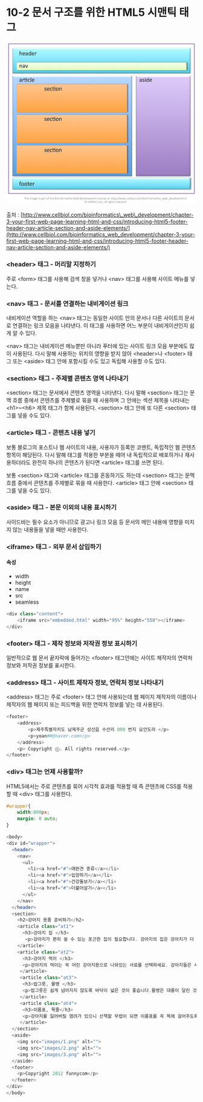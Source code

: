 # 10-2 문서 구조를 위한 HTML5 시맨틱 태그

![](/assets/semantic_tag.png)

출처 : [http://www.cellbiol.com/bioinformatics\_web\_development/chapter-3-your-first-web-page-learning-html-and-css/introducing-html5-footer-header-nav-article-section-and-aside-elements/](http://www.cellbiol.com/bioinformatics_web_development/chapter-3-your-first-web-page-learning-html-and-css/introducing-html5-footer-header-nav-article-section-and-aside-elements/)

### **&lt;header&gt;** 태그 - 머리말 지정하기

주로 &lt;form&gt; 태그를 사용해 검색 창을 넣거나 &lt;nav&gt; 태그를 사용해 사이트 메뉴를 넣는다.

### **&lt;nav&gt;** 태그 - 문서를 연결하는 내비게이션 링크

내비게이션 역할을 하는 &lt;nav&gt; 태그는 동일한 사이트 안의 문서나 다른 사이트의 문서로 연결하는 링크 모음을 나타낸다. 이 태그를 사용하면 어느 부분이 내비게이션인지 쉽게 알 수 있다.

&lt;nav&gt; 태그는 내비게이션 메뉴뿐만 아니라 푸터에 있는 사이트 링크 모음 부분에도 많이 사용된다. 다시 말해 사용하는 위치의 영향을 받지 않아 &lt;header&gt;나 &lt;footer&gt; 태그 또는 &lt;aside&gt; 태그 안에 포함시킬 수도 있고 독립해 사용할 수도 있다.

### **&lt;section&gt;** 태그 - 주제별 콘텐츠 영역 나타내기

&lt;section&gt; 태그는 문서에서 콘텐츠 영역을 나타낸다. 다시 말해 &lt;section&gt; 태그는 문맥 흐름 중에서 콘텐츠를 주제별로 묶을 때 사용하며 그 안에는 섹션 제목을 나타내는 &lt;h1&gt;~&lt;h6&gt; 제목 태그가 함께 사용된다. &lt;section&gt; 태그 안에 또 다른 &lt;section&gt; 태그를 넣을 수도 있다.

### **&lt;article&gt;** 태그 - 콘텐츠 내용 넣기

보통 블로그의 포스트나 웹 사이트의 내용, 사용자가 등록한 코멘트, 독립적인 웹 콘텐츠 항목이 해당된다. 다시 말해 태그를 적용한 부분을 떼어 내 독립적으로 배포하거나 재사용하더라도 완전히 하나의 콘텐츠가 된다면 &lt;article&gt; 태그를 쓰면 된다.

보통 &lt;section&gt; 태그와 &lt;article&gt; 태그를 혼동하기도 하는데 &lt;section&gt; 태그는 문맥 흐름 중에서 콘텐츠를 주제별로 묶을 때 사용한다. &lt;article&gt; 태그 안에 &lt;section&gt; 태그를 넣을 수도 있다.

### **&lt;aside&gt;** 태그 - 본문 이외의 내용 표시하기

사이드바는 필수 요소가 아니므로 광고나 링크 모음 등 문서의 메인 내용에 영향을 미치지 않는 내용들을 넣을 때만 사용한다.

### **&lt;iframe&gt;** 태그 - 외부 문서 삽입하기

#### 속성

* width
* height
* name
* src
* seamless

```php
<div class="content">
    <iframe src="embedded.html" width="95%" height="550"></iframe>
</div>
```

### **&lt;footer&gt;** 태그 - 제작 정보와 저작권 정보 표시하기

일반적으로 웹 문서 끝자락에 들어가는 &lt;footer&gt; 태그안에는 사이트 제작자의 연락처 정보와 저작권 정보를 표시한다.

### **&lt;address&gt;** 태그 - 사이트 제작자 정보, 연락처 정보 나타내기

&lt;address&gt; 태그는 주로 &lt;footer&gt; 태그 안에 사용되는데 웹 페이지 제작자의 이름이나 제작자의 웹 페이지 또는 피드백을 위한 연락처 정보를 넣는 데 사용된다.

```php
<footer>
    <address>
        <p>제주특별자치도 남제주군 성산읍 수산리 000 번지 요안도라 </p>
        <p>yoan##@naver.com</p>
    </address>				
    <p> Copyright ⓒ. All rights reserved.</p>      
</footer>
```

### **&lt;div&gt;** 태그는 언제 사용할까?

HTML5에서는 주로 콘텐츠를 묶어 시각적 효과를 적용할 때 즉 콘텐츠에 CSS를 적용할 때 &lt;div&gt; 태그를 사용한다.

```css
#wrapper{
	width:800px;
	margin: 0 auto;	
}
```

```php
<body>
<div id="wrapper">
  <header>
    <nav>
      <ul>
        <li><a href="#">애완견 종류</a></li>
        <li><a href="#">입양하기</a></li>
        <li><a href="#">건강돌보기</a></li>
        <li><a href="#">더불어살기</a></li>
      </ul>
    </nav>
  </header>
  <section>
    <h2>강아지 용품 준비하기</h2>
    <article class="at1">  
      <h3>강아지 집 </h3>
       <p>강아지가 편히 쉴 수 있는 포근한 집이 필요합니다. 강아지의 집은 강아지가 다 큰 후에도 계속 쓸 수 있는 집으로 구입하세요.집을 구입하실 때는 박음질이 잘 되어 있는지, 세탁이 간편한 제품인지 꼭 확인하시고 고르시는 것이 좋습니다.</p>
    </article>
    <article class="at2"> 
      <h3>강아지 먹이 </h3>
      <p>강아지의 먹이는 꼭 어린 강아지용으로 나와있는 사료를 선택하세요. 강아지들은 사람에 비해 성장속도가 8배정도 빠르답니다. 따라서 강아지에게는 성장속도에 맞는 사료를 급여하셔야 합니다. 사람이 먹는 음식을 먹게 되면 양념과 향신료에 입맛이 익숙해지고, 비만이 될 가능성이 매우 높아집니다. 강아지용 사료는 생후 12개월까지 급여하셔야 합니다.</p>
     </article>
     <article class="at3"> 
      <h3>밥그릇, 물병 </h3>
      <p>밥그릇은 쉽게 넘어지지 않도록 바닥이 넓은 것이 좋습니다.물병은 대롱이 달린 것으로 선택하세요. 밥그릇에 물을 주게 되면 입 주변에 털이 모두 젖기 때문에 비위생적이므로 대롱을 통해서 물을 먹을 수 있는 물병을 마련하시는 것이 좋습니다.</p>
     </article>
     <article class="at4"> 
      <h3>이름표, 목줄</h3> 
      <p>강아지를 잃어버릴 염려가 있으니 산책할 무렵이 되면 이름표를 꼭 목에 걸어주도록 하세요. 그리고 방울이 달린 목걸이를 하고자 하실 때는 신중하셔야 합니다. 움직일 때마다 방울이 딸랑 거리면 신경이 예민한 강아지들에게는 좋지 않은 영향을 끼칠 수 있기 때문입니다.</p>
     </article>
  </section>
  <aside>
  	<img src="images/1.png" alt="">
  	<img src="images/2.png" alt="">
  	<img src="images/3.png" alt="">
  </aside>
  <footer>
    <p>Copyright 2012 funnycom</p>
  </footer>
</div>
</body>
```



